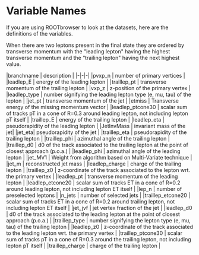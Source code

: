 # Variable Names

If you are using ROOTbrowser to look at the datasets, here are the definitions of the variables.

When there are two leptons present in the final state they are ordered by transverse momentum with the "leading lepton" having the highest transverse momentum and the “trailing lepton" having the next highest value.

|branchname                 | description |
|-|-|-|
|pvxp\_n                    | number of primary vertices |
|leadlep\_E                     | energy of the leading lepton |
|traillep\_pt                    | transverse momentum of the trailing lepton |
|vxp\_z                     | z-position of the primary vertex |
|leadlep\_type              | number signifying the leading lepton type (e, mu, tau) of the lepton |
|jet\_pt                    | transverse momentum of the jet |
|etmiss                    | Transverse energy of the missing momentum vector |
|leadlep\_ptcone30              | scalar sum of tracks pT in a cone of R=0.3 around leading lepton, not including lepton pT itself |
|traillep\_E                     | energy of the trailing lepton |
|leadlep\_eta                   | pseudorapidity of the leading lepton |
|JetInvMass                   |  invariant mass of the jet|
|jet\_eta| pseudorapidity of the jet |
|traillep\_eta                   | pseudorapidity of the trailing lepton |
|traillep\_phi                   | azimuthal angle of the trailing lepton |
|traillep\_d0     | d0 of the track associated to the trailing lepton at the point of closest approach (p.o.a.) |
|leadlep\_phi                   | azimuthal angle of the leading lepton |
|jet\_MV1                   | Weight from algorithm based on Multi-Variate technique |
|jet\_m                  | reconstructed jet mass |
|leadlep\_charge                | charge of the trailing lepton |
|traillep\_z0                    | z-coordinate of the track associated to the lepton wrt. the primary vertex |
|leadlep\_pt                    | transverse momentum of the leading lepton |
|leadlep\_etcone20              | scalar sum of tracks ET in a cone of R=0.2 around leading lepton, not including lepton ET itself |
|lep\_n                     | number of preselected leptons |
|n\_jets                     | number of selected jets |
|traillep\_etcone20              | scalar sum of tracks ET in a cone of R=0.2 around trailing lepton, not including lepton ET itself |
|jet\_jvf                   | jet vertex fraction of the jet |
|leadlep\_d0    | d0 of the track associated to the leading lepton at the point of closest approach (p.o.a.) |
|traillep\_type                  | number signifying the lepton type (e, mu, tau) of the trailing lepton |
|leadlep\_z0                    | z-coordinate of the track associated to the leading lepton wrt. the primary vertex |
|traillep\_ptcone30             | scalar sum of tracks pT in a cone of R=0.3 around the trailing lepton, not including lepton pT itself |
|traillep\_charge                | charge of the trailing lepton |

